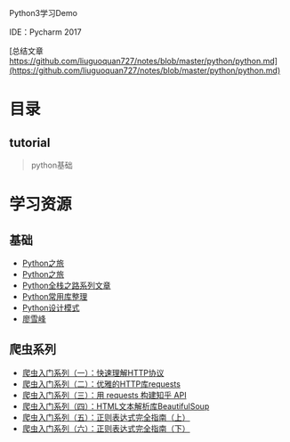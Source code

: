 Python3学习Demo

IDE：Pycharm 2017

[总结文章 https://github.com/liuguoquan727/notes/blob/master/python/python.md](https://github.com/liuguoquan727/notes/blob/master/python/python.md)

# 目录

## tutorial

>python基础

# 学习资源

## 基础

* [Python之旅](https://funhacks.net/explore-python/)
* [Python之旅](https://github.com/ethan-funny/explore-python)
* [Python全栈之路系列文章](https://blog.ansheng.me/article/python-full-stack-way)
* [Python常用库整理](https://zhuanlan.zhihu.com/p/21563130)
* [Python设计模式](https://github.com/faif/python-patterns)
* [廖雪峰](https://www.liaoxuefeng.com/wiki/0014316089557264a6b348958f449949df42a6d3a2e542c000)

## 爬虫系列

* [爬虫入门系列（一）：快速理解HTTP协议](https://mp.weixin.qq.com/s?__biz=MjM5MzgyODQxMQ==&mid=2650366877&idx=1&sn=f553654002e85f5aa0507bd6b9921c09&chksm=be9cd8c989eb51df36834016fbe43b3f20543a84f6659aa267485fb6a9271b5d12488af9da84&scene=21#wechat_redirect)
* [爬虫入门系列（二）：优雅的HTTP库requests](https://mp.weixin.qq.com/s?__biz=MjM5MzgyODQxMQ==&mid=2650366885&idx=1&sn=37d9c9ff3ad777ac03259805abd84ae3&chksm=be9cd8f189eb51e7affb6c127429b2d855342e19cb8d1b1fb97dd549fe66f03febde84182db7&scene=21#wechat_redirect)
* [爬虫入门系列（三）：用 requests 构建知乎 API](https://mp.weixin.qq.com/s?__biz=MjM5MzgyODQxMQ==&mid=2650366901&idx=1&sn=2d20e6309afb704badec55b495012374&chksm=be9cd8e189eb51f72656b15982f77a08c21c4ff73c25f7a3fc530aee2e007be6f2e9ce13033c&scene=21#wechat_redirect)
* [爬虫入门系列（四）：HTML文本解析库BeautifulSoup](https://mp.weixin.qq.com/s?__biz=MjM5MzgyODQxMQ==&mid=2650366919&idx=1&sn=1b36a9f2c0921cdeac52942ec591a923&chksm=be9cd89389eb5185d32ab5e9034c2e68ddff6c2f8ddeaee1662499d73baf113fd5ec645548f8&scene=21#wechat_redirect)
* [爬虫入门系列（五）：正则表达式完全指南（上）](https://mp.weixin.qq.com/s?__biz=MjM5MzgyODQxMQ==&mid=2650366958&idx=1&sn=044008c9475421feddf428c6ce5bf481&chksm=be9cd8ba89eb51acd8404bda5c2f5db660bf730919664d811a3487ae6b4e49760df67bd5736a&scene=21#wechat_redirect)
* [爬虫入门系列（六）：正则表达式完全指南（下）](https://mp.weixin.qq.com/s?__biz=MjM5MzgyODQxMQ==&mid=2650366967&idx=2&sn=a5756059ba031e5c1407587987dbd3ba&chksm=be9cd8a389eb51b5d597c182cf2e6e361408832ea749cde8dad2b7892c978c6aa303286e60dc&scene=21#wechat_redirect)